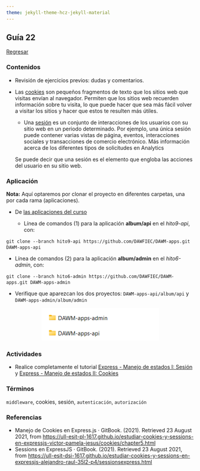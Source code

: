 ```yaml
---
theme: jekyll-theme-hcz-jekyll-material
---
```


## Guía 22

[Regresar](/DAWM/)

### Contenidos

* Revisión de ejercicios previos: dudas y comentarios.
* Las [cookies](https://policies.google.com/technologies/cookies?hl=es) son pequeños fragmentos de texto que los sitios web que visitas envían al navegador. Permiten que los sitios web recuerden información sobre tu visita, lo que puede hacer que sea más fácil volver a visitar los sitios y hacer que estos te resulten más útiles. 
  + Una [sesión](https://support.google.com/analytics/answer/2731565?hl=es-419#zippy=%2Csecciones-de-este-art%C3%ADculo) es un conjunto de interacciones de los usuarios con su sitio web en un periodo determinado. Por ejemplo, una única sesión puede contener varias vistas de página, eventos, interacciones sociales y transacciones de comercio electrónico. Más información acerca de los diferentes tipos de solicitudes en Analytics

  Se puede decir que una sesión es el elemento que engloba las acciones del usuario en su sitio web.


### Aplicación

**Nota:** Aquí optaremos por clonar el proyecto en diferentes carpetas, una por cada rama (aplicaciones). 

* De [las aplicaciones del curso](https://github.com/DAWFIEC/DAWM-apps)
  
  + Línea de comandos (1) para la aplicación **album/api** en el _hito9-api_, con: 
```
git clone --branch hito9-api https://github.com/DAWFIEC/DAWM-apps.git DAWM-apps-api
```
  
  + Línea de comandos (2) para la aplicación **album/admin** en el _hito6-admin_, con: 
```
git clone --branch hito6-admin https://github.com/DAWFIEC/DAWM-apps.git DAWM-apps-admin
```


* Verifique que aparezcan los dos proyectos: `DAWM-apps-api/album/api` y `DAWM-apps-admin/album/admin`

<p align="center">
  <img src="imagenes/proyectos20.png">
</p>


### Actividades

* Realice completamente el tutorial [Express - Manejo de estados I: Sesión](https://dawfiec.github.io/DAWM/tutoriales/express_estados1.html) y [Express - Manejo de estados II: Cookies](https://dawfiec.github.io/DAWM/tutoriales/express_estados2.html)


### Términos

`middleware`, cookies, sesión, `autenticación`, `autorización`

### Referencias

* Manejo de Cookies en Express.js · GitBook. (2021). Retrieved 23 August 2021, from https://ull-esit-pl-1617.github.io/estudiar-cookies-y-sessions-en-expressjs-victor-pamela-jesus/cookies/chapter5.html 
* Sessions en ExpressJS · GitBook. (2021). Retrieved 23 August 2021, from https://ull-esit-dsi-1617.github.io/estudiar-cookies-y-sessions-en-expressjs-alejandro-raul-35l2-p4/sessionsexpress.html
